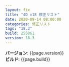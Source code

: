 ```yaml
---
layout: fix
title: "4D v18 修正リスト"
date: 2020-09-14 08:00:00
categories: 修正リスト
tags: "18.3"
build: 255861
version: 18.3
---
```


**バージョン**: {{page.version}}  
**ビルド**: {{page.build}}  

